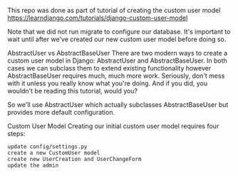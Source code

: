 This repo was done as part of tutorial of creating the custom user model
https://learndjango.com/tutorials/django-custom-user-model





Note that we did not run migrate to configure our database. 
It's important to wait until after we've created our new custom user model before doing so.

AbstractUser vs AbstractBaseUser
There are two modern ways to create a custom user model in Django: AbstractUser and AbstractBaseUser. In both cases we can subclass them to extend existing functionality however AbstractBaseUser requires much, much more work. Seriously, don't mess with it unless you really know what you're doing. And if you did, you wouldn't be reading this tutorial, would you?

So we'll use AbstractUser which actually subclasses AbstractBaseUser but provides more default configuration.

Custom User Model
Creating our initial custom user model requires four steps:

    update config/settings.py
    create a new CustomUser model
    create new UserCreation and UserChangeForm
    update the admin

